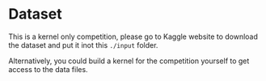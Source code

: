 # Dataset

This is a kernel only competition, please go to Kaggle website to download the dataset and put it inot this ```./input``` folder.

Alternatively, you could build a kernel for the competition yourself to get access to the data files.